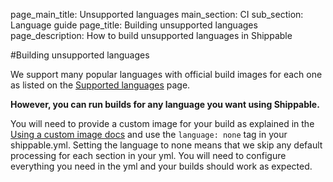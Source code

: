 page_main_title: Unsupported languages
main_section: CI
sub_section: Language guide
page_title: Building unsupported languages
page_description: How to build unsupported languages in Shippable

#Building unsupported languages

We support many popular languages with official build images for each one as listed on the [Supported languages](/getting-started/what-is-supported/#language) page.

**However, you can run builds for any language you want using Shippable.**

You will need to provide a custom image for your build as explained in the [Using a custom image docs](custom-docker-image/) and use the `language: none` tag in your shippable.yml. Setting the language to none means that we skip any default processing for each section in your yml. You will need to configure everything you need in the yml and your builds should work as expected.
